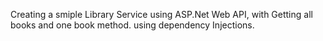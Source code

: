 Creating a smiple Library Service using ASP.Net Web API, with Getting all books and one book method. using dependency Injections.
